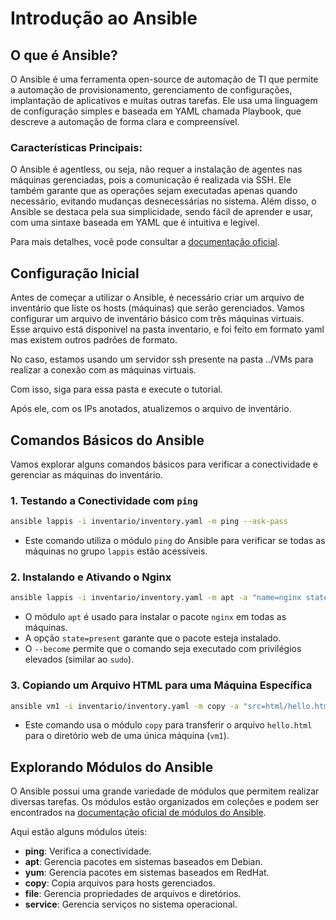 
# Introdução ao Ansible

## O que é Ansible?

O Ansible é uma ferramenta open-source de automação de TI que permite a automação de provisionamento, gerenciamento de configurações, implantação de aplicativos e muitas outras tarefas. Ele usa uma linguagem de configuração simples e baseada em YAML chamada Playbook, que descreve a automação de forma clara e compreensível.

### Características Principais:

O Ansible é agentless, ou seja, não requer a instalação de agentes nas máquinas gerenciadas, pois a comunicação é realizada via SSH. Ele também garante que as operações sejam executadas apenas quando necessário, evitando mudanças desnecessárias no sistema. Além disso, o Ansible se destaca pela sua simplicidade, sendo fácil de aprender e usar, com uma sintaxe baseada em YAML que é intuitiva e legível.

Para mais detalhes, você pode consultar a [documentação oficial](https://docs.ansible.com/ansible/latest/getting_started/index.html).

## Configuração Inicial

Antes de começar a utilizar o Ansible, é necessário criar um arquivo de inventário que liste os hosts (máquinas) que serão gerenciados. Vamos configurar um arquivo de inventário básico com três máquinas virtuais. Esse arquivo está disponivel na pasta inventario, e foi feito em formato yaml mas existem outros padrões de formato.

No caso, estamos usando um servidor ssh presente na pasta ../VMs para realizar a conexão com as máquinas virtuais.

Com isso, siga para essa pasta e execute o tutorial.

Após ele, com os IPs anotados, atualizemos o arquivo de inventário.



## Comandos Básicos do Ansible

Vamos explorar alguns comandos básicos para verificar a conectividade e gerenciar as máquinas do inventário.

### 1. Testando a Conectividade com `ping`

```bash
ansible lappis -i inventario/inventory.yaml -m ping --ask-pass
```

- Este comando utiliza o módulo `ping` do Ansible para verificar se todas as máquinas no grupo `lappis` estão acessíveis.

### 2. Instalando e Ativando o Nginx

```bash
ansible lappis -i inventario/inventory.yaml -m apt -a "name=nginx state=present" --ask-pass --ask-become-pass --become --become-method=su
```

- O módulo `apt` é usado para instalar o pacote `nginx` em todas as máquinas.
- A opção `state=present` garante que o pacote esteja instalado.
- O `--become` permite que o comando seja executado com privilégios elevados (similar ao `sudo`).

### 3. Copiando um Arquivo HTML para uma Máquina Específica

```bash
ansible vm1 -i inventario/inventory.yaml -m copy -a "src=html/hello.html dest=/var/www/html/index.html" --ask-pass --ask-become-pass --become --become-method=su
```

- Este comando usa o módulo `copy` para transferir o arquivo `hello.html` para o diretório web de uma única máquina (`vm1`).


## Explorando Módulos do Ansible

O Ansible possui uma grande variedade de módulos que permitem realizar diversas tarefas. Os módulos estão organizados em coleções e podem ser encontrados na [documentação oficial de módulos do Ansible](https://docs.ansible.com/ansible/latest/collections/ansible/builtin/index.html#plugins-in-ansible-builtin).

Aqui estão alguns módulos úteis:

- **ping**: Verifica a conectividade.
- **apt**: Gerencia pacotes em sistemas baseados em Debian.
- **yum**: Gerencia pacotes em sistemas baseados em RedHat.
- **copy**: Copia arquivos para hosts gerenciados.
- **file**: Gerencia propriedades de arquivos e diretórios.
- **service**: Gerencia serviços no sistema operacional.


